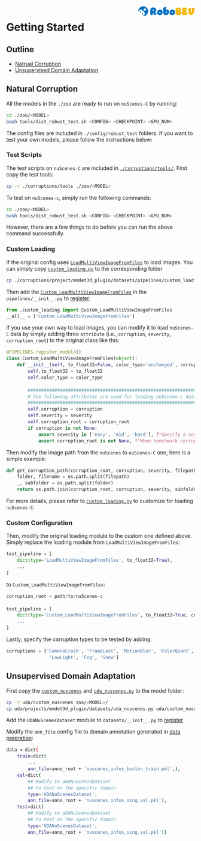 <img src="../docs/figs/logo2.png" align="right" width="30%">

# Getting Started

## Outline
- [Natrual Corruption](#natrual-corruption)
- [Unsupervised Domain Adaptation](#unsupervised-domain-adaptation)

## Natural Corruption

All the models in the `./zoo` are ready to run on `nuScenes-C` by running:
```bash
cd ./zoo/<MODEL>
bash tools/dist_robust_test.sh <CONFIG> <CHECKPOINT> <GPU_NUM>
```
The config files are included in `./config/robust_test` folders. If you want to test your own models, please follow the instructions below:

### Test Scripts

The test scripts on `nuScenes-C` are included in [`./corruptions/tools/`](../corruptions/tools). First copy the test tools:

```bash
cp -r ./corruptions/tools ./zoo/<MODEL>
```

To test on `nuScenes-c`, simply run the following commands:

```bash
cd ./zoo/<MODEL>
bash tools/dist_robust_test.sh <CONFIG> <CHECKPOINT> <GPU_NUM>
```
However, there are a few things to do before you can run the above command successfully.

### Custom Loading

If the original config uses  [`LoadMultiViewImageFromFiles`](https://github.com/open-mmlab/mmdetection3d/blob/47285b3f1e9dba358e98fcd12e523cfd0769c876/mmdet3d/datasets/pipelines/loading.py#L11) to load images. You can simply copy [`custom_loading.py`](../corruptions/project/mmdet3d_plugin/datasets/pipelines/custom_loading.py) to the corresponding folder 
```bash
cp ./corruptions/project/mmdet3d_plugin/datasets/pipelines/custom_loading.py ./zoo/<MODEL>/projects/mmdet3d_plugin/datasets/pipelines/
```

Then add the [`Custom_LoadMultiViewImageFromFiles`](https://github.com/Daniel-xsy/RoboDet/blob/25ab276f73bd3253fe3caf605c8ab871d7e52aa9/corruptions/project/mmdet3d_plugin/datasets/pipelines/custom_loading.py#L18) in the `pipelines/__init__.py` to [register](https://mmcv.readthedocs.io/en/latest/understand_mmcv/registry.html):

```python
from .custom_loading import Custom_LoadMultiViewImageFromFiles
__all__ = ['Custom_LoadMultiViewImageFromFiles']
```

If you use your own way to load images, you can modify it to load `nuScenes-C` data by simply adding three `attribute` (i.e., `corruption`, `severity`, `corruption_root`) to the original class like this:

```python
@PIPELINES.register_module()
class Custom_LoadMultiViewImageFromFiles(object):
    def __init__(self, to_float32=False, color_type='unchanged', corruption=None, severity=None, corruption_root=None):
        self.to_float32 = to_float32
        self.color_type = color_type

        ################################################################
        # the following attributes are used for loading nuScenes-c data
        ################################################################
        self.corruption = corruption
        self.severity = severity
        self.corruption_root = corruption_root
        if corruption is not None:
            assert severity in ['easy', 'mid', 'hard'], f"Specify a severity of corruption benchmark, now {severity}"
            assert corruption_root is not None, f"When benchmark corruption, specify nuScenes-C root"
```

Then modify the image path from the `nuScenes` to `nuScenes-C` one, here is a simple example:

```python
def get_corruption_path(corruption_root, corruption, severity, filepath):
    folder, filename = os.path.split(filepath)
    _, subfolder = os.path.split(folder)
    return os.path.join(corruption_root, corruption, severity, subfolder, filename)
```

For more details, please refer to [`custom_loading.py`](../corruptions/project/mmdet3d_plugin/datasets/pipelines/custom_loading.py) to customize for loading `nuScenes-C`.

### Custom Configuration

Then, modify the original loading module to the custom one defined above. Simply replace the loading module from `LoadMultiViewImageFromFiles`:

```python
test_pipeline = [
    dict(type='LoadMultiViewImageFromFiles', to_float32=True),
    ...
]
```

to `Custom_LoadMultiViewImageFromFiles`:

```python
corruption_root = path/to/nuScenes-c

test_pipeline = [
    dict(type='Custom_LoadMultiViewImageFromFiles', to_float32=True, corruption_root=corruption_root),
    ...
]
```

Lastly, specify the corruption types to be tested by adding:

```python
corruptions = ['CameraCrash', 'FrameLost', 'MotionBlur', 'ColorQuant', 'Brightness', 
                'LowLight', 'Fog', 'Snow']
```

## Unsupervised Domain Adaptation

First copy the [`custom_nuscenes`](../uda/custom_nuscenes/) and [`uda_nuscenes.py`](../uda/projects/mmdet3d_plugin/datasets/uda_nuscenes.py) to the model folder:
```bash
cp -r uda/custom_nuscenes zoo/<MODEL>/
cp uda/projects/mmdet3d_plugin/datasets/uda_nuscenes.py uda/custom_nuscenes zoo/<MODEL>/projects/mmdet3d_plugin/datasets
```
Add the `UDANuScenesDataset` module to `datasets/__init__.py` to [register](https://mmcv.readthedocs.io/en/latest/understand_mmcv/registry.html)

Modify the `ann_file` config file to domain annotation generated in [data prepration](./CREATE.md):
```bash
data = dict(
    train=dict(
        ...
        ann_file=anno_root + 'nuscenes_infos_boston_train.pkl',),
    val=dict(
        ## Modify to UDANuScenesDataset
        ## to test on the specific domain
        type='UDANuScenesDataset',
        ann_file=anno_root + 'nuscenes_infos_sing_val.pkl'),
    test=dict(    
        ## Modify to UDANuScenesDataset
        ## to test on the specific domain    
        type='UDANuScenesDataset',
        ann_file=anno_root + 'nuscenes_infos_sing_val.pkl'))
```